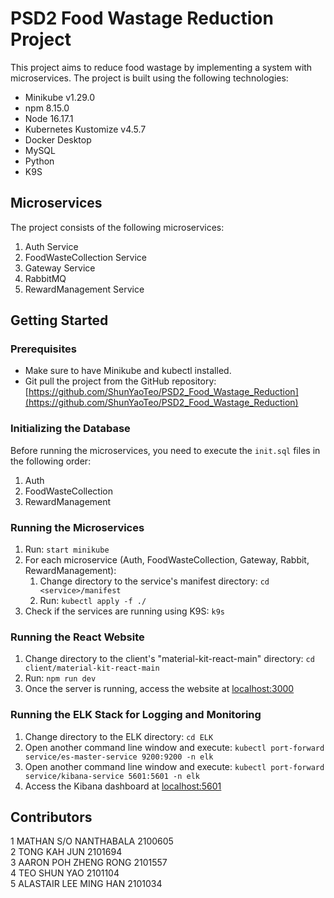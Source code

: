 # PSD2 Food Wastage Reduction Project

This project aims to reduce food wastage by implementing a system with microservices. The project is built using the following technologies:

- Minikube v1.29.0
- npm 8.15.0
- Node 16.17.1
- Kubernetes Kustomize v4.5.7
- Docker Desktop
- MySQL
- Python
- K9S

## Microservices

The project consists of the following microservices:

1. Auth Service
2. FoodWasteCollection Service
3. Gateway Service
4. RabbitMQ
5. RewardManagement Service

## Getting Started

### Prerequisites

- Make sure to have Minikube and kubectl installed.
- Git pull the project from the GitHub repository: [https://github.com/ShunYaoTeo/PSD2_Food_Wastage_Reduction](https://github.com/ShunYaoTeo/PSD2_Food_Wastage_Reduction)

### Initializing the Database

Before running the microservices, you need to execute the `init.sql` files in the following order:

1. Auth
2. FoodWasteCollection
3. RewardManagement

### Running the Microservices

1. Run: `start minikube`
2. For each microservice (Auth, FoodWasteCollection, Gateway, Rabbit, RewardManagement):
   1. Change directory to the service's manifest directory: `cd <service>/manifest`
   2. Run: `kubectl apply -f ./`
3. Check if the services are running using K9S: `k9s`

### Running the React Website

1. Change directory to the client's "material-kit-react-main" directory: `cd client/material-kit-react-main`
2. Run: `npm run dev`
3. Once the server is running, access the website at [localhost:3000](http://localhost:3000)

### Running the ELK Stack for Logging and Monitoring

1. Change directory to the ELK directory: `cd ELK`
2. Open another command line window and execute: `kubectl port-forward service/es-master-service 9200:9200 -n elk`
3. Open another command line window and execute: `kubectl port-forward service/kibana-service 5601:5601 -n elk`
4. Access the Kibana dashboard at [localhost:5601](http://localhost:5601)


## Contributors
1	MATHAN S/O NANTHABALA	2100605 
<br/>
2	TONG KAH JUN	2101694
<br/>
3	AARON POH ZHENG RONG	2101557
<br/>
4	TEO SHUN YAO	2101104
<br/>
5	ALASTAIR LEE MING HAN	2101034

